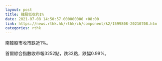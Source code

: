 ```yaml
---
layout: post
title: 韓股低收約1%
date: 2021-07-08 14:50:57.000000000 +08:00
link: https://news.rthk.hk/rthk/ch/component/k2/1599808-20210708.htm
categories: rthk
---
```


南韓股市收市跌近1%。

首爾綜合指數收市報3252點，跌32點，跌幅0.99%。
